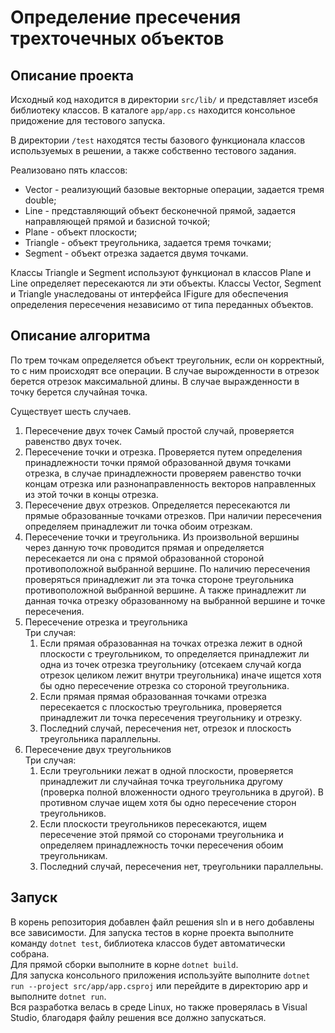 # Определение пресечения трехточечных объектов
## Описание проекта

Исходный код находится в директории ```src/lib/``` и представляет изсебя библиотеку классов. В каталоге ```app/app.cs``` находится консольное придожение для тестового запуска. 

В директории ```/test``` находятся тесты базового функционала классов используемых в решении, а также собственно тестового задания.

Реализовано пять классов:
* Vector - реализующий базовые векторные операции, задается тремя double;
* Line - представляющий объект бесконечной прямой, задается направляющей прямой и базисной точкой;
* Plane - объект плоскости;
* Triangle - объект треугольника, задается тремя точками;
* Segment - объект отрезка задается двумя точками.

Классы Triangle и Segment используют функционал в классов Plane и Line определяет пересекаются ли эти объекты.  Классы Vector, Segment и Triangle унаследованы от интерфейса IFigure для обеспечения определения пересечения независимо от типа переданных объектов.
## Описание алгоритма
По трем точкам определяется объект треугольник, если он корректный, то с ним происходят все операции. В случае вырожденности в отрезок берется отрезок максимальной длины. В случае выражденности в точку берется случайная точка.

Существует шесть случаев.
1. Пересечение двух точек
Самый простой случай, проверяется равенство двух точек.
2. Пересечение точки и отрезка.
Проверяется путем определения принадлежности точки прямой образованной двумя точками отрезка, в случае принадлежности проверяем равенство точки концам отрезка или разнонаправленность векторов направленных из этой точки в концы отрезка.
3. Пересечение двух отрезков.
Определяется пересекаются ли прямые образованные точками отрезков. При наличии пересечения определяем принадлежит ли точка обоим отрезкам.
4. Пересечение точки и треугольника.
Из произвольной вершины через данную точк проводится прямая и определяется пересекается ли она с прямой образованной стороной противоположной выбранной вершине. По наличию пересечения проверяться принадлежит ли эта точка стороне треугольника противоположной выбранной вершине. А также принадлежит ли данная точка отрезку образованному на выбранной вершине  и точке пересечения.
5. Пересечение отрезка и треугольника  
Три случая:  
    1. Если прямая образованная на точках отрезка лежит в одной плоскости с треугольником, то определяется принадлежит ли одна из точек отрезка треугольнику (отсекаем случай когда отрезок целиком лежит внутри треугольника) иначе ищется хотя бы одно пересечение отрезка со стороной треугольника.
    2. Если прямая прямая образованная точками отрезка пересекается с плоскостью треугольника, проверяется принадлежит ли точка пересечения треугольнику и отрезку.
    3. Последний случай, пересечения нет, отрезок и плоскость треугольника параллельны.
6. Пересечение двух треугольников  
Три случая:  
    1. Если треугольники лежат в одной плоскости, проверяется принадлежит ли случайная точка треугольника другому (проверка полной вложенности одного треугольника в другой). В противном случае ищем хотя бы одно пересечение сторон треугольников.
    2. Если плоскости треугольников пересекаются, ищем пересечение этой прямой со сторонами треугольника и определяем принадлежность точки пересечения обоим треугольникам.
    3. Последний случай, пересечения нет, треугольники параллельны.

## Запуск
В корень репозитория добавлен файл решения sln и в него добавлены все зависимости. Для запуска тестов в корне проекта выполните команду ```dotnet test```, библиотека классов будет автоматически собрана.  
Для прямой сборки выполните в корне ```dotnet build```.  
Для запуска консольного приложения используйте выполните ```dotnet run --project src/app/app.csproj``` или перейдите в директорию app и выполните ```dotnet run```.    
Вся разработка велась в среде Linux, но также проверялась в Visual Studio, благодаря файлу решения все должно запускаться.
